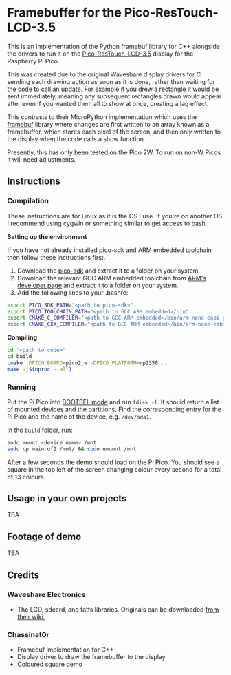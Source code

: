 # **Framebuffer for the Pico-ResTouch-LCD-3.5**

This is an implementation of the Python framebuf library for C++ alongside the drivers to run it on the <a href="https://www.waveshare.com/wiki/Pico-ResTouch-LCD-3.5">Pico-ResTouch-LCD-3.5</a> display for the Raspberry Pi Pico.

This was created due to the original Waveshare display drivers for C sending each drawing action as soon as it is done, rather than waiting for the code to call an update. For example if you drew a rectangle it would be sent immediately, meaning any subsequent rectangles drawn would appear after even if you wanted them all to show at once, creating a lag effect. 

This contrasts to their MicroPython implementation which uses the <a href="https://docs.micropython.org/en/latest/library/framebuf.html">framebuf</a> library where changes are first written to an array known as a framebuffer, which stores each pixel of the screen, and then only written to the display when the code calls a show function.

Presently, this has only been tested on the Pico 2W. To run on non-W Picos it will need adjustments.

## **Instructions**

### **Compilation**

These instructions are for Linux as it is the OS I use. If you're on another OS I recommend using cygwin or something similar to get access to bash.

**Setting up the environment**

If you have not already installed pico-sdk and ARM embedded toolchain then follow these instructions first.

1. Download the <a href="https://github.com/raspberrypi/pico-sdk">pico-sdk</a> and extract it to a folder on your system.
2. Download the relevant GCC ARM embedded toolchain from <a href="https://developer.arm.com/downloads/-/gnu-rm">ARM's developer page</a> and extract it to a folder on your system.
3. Add the following lines to your .bashrc:

```bash
export PICO_SDK_PATH="<path to pico-sdk>"
export PICO_TOOLCHAIN_PATH="<path to GCC ARM embedded>/bin"
export CMAKE_C_COMPILER="<path to GCC ARM embedded>/bin/arm-none-eabi-gcc"
export CMAKE_CXX_COMPILER="<path to GCC ARM embedded>/bin/arm-none-eabi-g++"
```

**Compiling**

```bash
cd "<path to code>"
cd build
cmake -DPICO_BOARD=pico2_w -DPICO_PLATFORM=rp2350 ..
make -j$(nproc --all)
```

### Running

Put the Pi Pico into <a href="https://projects.raspberrypi.org/en/projects/getting-started-with-the-pico">BOOTSEL mode</a> and run `fdisk -l`. It should return a list of mounted devices and the partitions. Find the corresponding entry for the Pi Pico and the name of the device, e.g. `/dev/sda1`.

In the `build` folder, run:

```bash
sudo mount <device name> /mnt
sudo cp main.uf2 /mnt/ && sudo umount /mnt
```

After a few seconds the demo should load on the Pi Pico. You should see a square in the top left of the screen changing colour every second for a total of 13 colours.

## Usage in your own projects

TBA

## Footage of demo

TBA

## Credits

### Waveshare Electronics

- The LCD, sdcard, and fatfs libraries. Originals can be downloaded <a href="https://www.waveshare.com/wiki/Pico-ResTouch-LCD-3.5">from their wiki.</a>

### Chassinat0r

- Framebuf implementation for C++
- Display driver to draw the framebuffer to the display
- Coloured square demo
